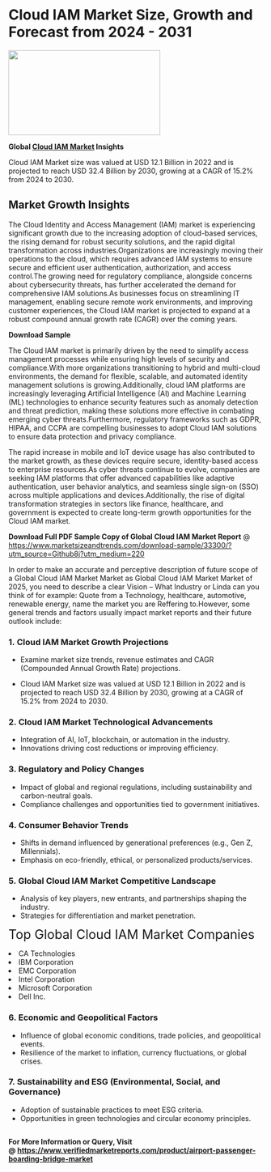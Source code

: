 <H1>Cloud IAM Market Size, Growth and Forecast from 2024 - 2031</H1><img class="aligncenter size-medium wp-image-584254" src="https://thirdeyenews.in/wp-content/uploads/2024/09/Global-Market-Research-300x168.jpeg" alt="" width="300" height="168" /><p><strong>Global&nbsp;<a href="https://www.marketsizeandtrends.com/download-sample/33300/?utm_source=Github8j?utm_medium=220">Cloud IAM Market</a> Insights</strong></p><p>Cloud IAM Market size was valued at USD 12.1 Billion in 2022 and is projected to reach USD 32.4 Billion by 2030, growing at a CAGR of 15.2% from 2024 to 2030.</p><p><h2>Market Growth Insights</h2> <p>The Cloud Identity and Access Management (IAM) market is experiencing significant growth due to the increasing adoption of cloud-based services, the rising demand for robust security solutions, and the rapid digital transformation across industries.Organizations are increasingly moving their operations to the cloud, which requires advanced IAM systems to ensure secure and efficient user authentication, authorization, and access control.The growing need for regulatory compliance, alongside concerns about cybersecurity threats, has further accelerated the demand for comprehensive IAM solutions.As businesses focus on streamlining IT management, enabling secure remote work environments, and improving customer experiences, the Cloud IAM market is projected to expand at a robust compound annual growth rate (CAGR) over the coming years.</p> <p><strong>Download Sample</strong></p> <p>The Cloud IAM market is primarily driven by the need to simplify access management processes while ensuring high levels of security and compliance.With more organizations transitioning to hybrid and multi-cloud environments, the demand for flexible, scalable, and automated identity management solutions is growing.Additionally, cloud IAM platforms are increasingly leveraging Artificial Intelligence (AI) and Machine Learning (ML) technologies to enhance security features such as anomaly detection and threat prediction, making these solutions more effective in combating emerging cyber threats.Furthermore, regulatory frameworks such as GDPR, HIPAA, and CCPA are compelling businesses to adopt Cloud IAM solutions to ensure data protection and privacy compliance.</p> <p>The rapid increase in mobile and IoT device usage has also contributed to the market growth, as these devices require secure, identity-based access to enterprise resources.As cyber threats continue to evolve, companies are seeking IAM platforms that offer advanced capabilities like adaptive authentication, user behavior analytics, and seamless single sign-on (SSO) across multiple applications and devices.Additionally, the rise of digital transformation strategies in sectors like finance, healthcare, and government is expected to create long-term growth opportunities for the Cloud IAM market.</p> <p><span class=""><strong>Download Full PDF Sample Copy of Global Cloud IAM Market Report</strong> @ <a href="https://www.marketsizeandtrends.com/download-sample/33300/?utm_source=Github8j?utm_medium=220" target="_blank">https://www.marketsizeandtrends.com/download-sample/33300/?utm_source=Github8j?utm_medium=220</a></span></p><p>In order to make an accurate and perceptive description of future scope of a Global&nbsp;Cloud IAM Market Market as Global&nbsp;Cloud IAM Market Market of 2025, you need to describe a clear Vision &ndash; What Industry or Linda can you think of for example: Quote from a Technology, healthcare, automotive, renewable energy, name the market you are Reffering to.However, some general trends and factors usually impact market reports and their future outlook include:</p><h3>1.&nbsp;<strong>Cloud IAM Market Growth Projections</strong></h3><ul><li>Examine market size trends, revenue estimates and CAGR (Compounded Annual Growth Rate) projections.</li><li><p>Cloud IAM Market size was valued at USD 12.1 Billion in 2022 and is projected to reach USD 32.4 Billion by 2030, growing at a CAGR of 15.2% from 2024 to 2030.</p></li></ul><h3>2.&nbsp;<strong>Cloud IAM Market Technological Advancements</strong></h3><ul><li>Integration of AI, IoT, blockchain, or automation in the industry.</li><li>Innovations driving cost reductions or improving efficiency.</li></ul><h3>3.&nbsp;<strong>Regulatory and Policy Changes</strong></h3><ul><li>Impact of global and regional regulations, including sustainability and carbon-neutral goals.</li><li>Compliance challenges and opportunities tied to government initiatives.</li></ul><h3>4.&nbsp;<strong>Consumer Behavior Trends</strong></h3><ul><li>Shifts in demand influenced by generational preferences (e.g., Gen Z, Millennials).</li><li>Emphasis on eco-friendly, ethical, or personalized products/services.</li></ul><h3>5.&nbsp;<strong>Global Cloud IAM Market Competitive Landscape</strong></h3><ul><li>Analysis of key players, new entrants, and partnerships shaping the industry.</li><li>Strategies for differentiation and market penetration.</li></ul><p data-pm-slice="1 1 []"><span style="color: inherit; font-family: inherit; font-size: 25px;">Top Global Cloud IAM Market Companies</span></p><div class="" data-test-id=""><p><li>CA Technologies</li><li> IBM Corporation</li><li> EMC Corporation</li><li> Intel Corporation</li><li> Microsoft Corporation</li><li> Dell Inc.</li></p></div><h3>6.&nbsp;<strong>Economic and Geopolitical Factors</strong></h3><ul><li>Influence of global economic conditions, trade policies, and geopolitical events.</li><li>Resilience of the market to inflation, currency fluctuations, or global crises.</li></ul><h3>7.&nbsp;<strong>Sustainability and ESG (Environmental, Social, and Governance)</strong></h3><ul><li>Adoption of sustainable practices to meet ESG criteria.</li><li>Opportunities in green technologies and circular economy principles.</li></ul><h2><strong style="font-size: 14px;">For More Information or Query, Visit @&nbsp;</strong><a style="background-color: #ffffff; font-size: 14px;" href="https://www.marketsizeandtrends.com/report/cloud-iam-market/" target="_blank">https://www.verifiedmarketreports.com/product/airport-passenger-boarding-bridge-market</a></h2>